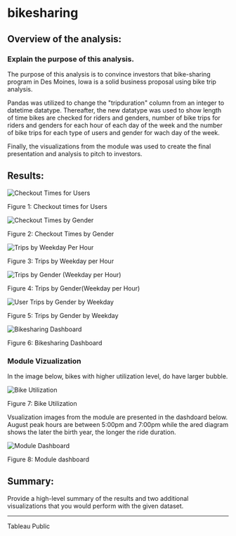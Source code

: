 # bikesharing

## Overview of the analysis:

### Explain the purpose of this analysis.

The purpose of this analysis is to convince investors that bike-sharing program in Des Moines, Iowa is a solid business proposal using bike trip analysis.

Pandas was utilized to change the "tripduration" column from an integer to datetime datatype. Thereafter, the new datatype was used to show length of time bikes are checked for riders and genders, number of bike trips for riders and genders for each hour of each day of the week and the number of bike trips for each type of users and gender for wach day of the week.

Finally, the visualizations from the module was used to create the final presentation and analysis to pitch to investors.

## Results:

![Checkout Times for Users](https://user-images.githubusercontent.com/91093413/148690154-5c381f5b-0ea1-4d9a-a8b7-3395cc273edf.png)

Figure 1: Checkout times for Users



![Checkout Times by Gender](https://user-images.githubusercontent.com/91093413/148690191-b9cad8f7-fb25-4885-9138-d29164496af1.png)

Figure 2: Checkout Times by Gender


![Trips by Weekday Per Hour](https://user-images.githubusercontent.com/91093413/148690267-b4f53f5f-53be-4462-9f86-13f63ff97c36.png)

Figure 3: Trips by Weekday per Hour


![Trips by Gender (Weekday per Hour)](https://user-images.githubusercontent.com/91093413/148690312-faf72a35-d295-4ea8-8286-7bf355fef3cc.png)

Figure 4: Trips by Gender(Weekday per Hour)


![User Trips by Gender by Weekday](https://user-images.githubusercontent.com/91093413/148690338-574068c3-ec0b-4757-8ec5-8c871de75a43.png)

Figure 5: Trips by Gender by Weekday


![Bikesharing Dashboard](https://user-images.githubusercontent.com/91093413/148690494-9b630707-6e88-4c41-ab7c-a8a3a316588d.png)

Figure 6: Bikesharing Dashboard



### Module Vizualization

In the image below, bikes with higher utilization level, do have larger bubble.

![Bike Utilization](https://user-images.githubusercontent.com/91093413/148690764-fe11c18c-d376-46db-98db-4a66fd0da587.png)

Figure 7: Bike Utilization

Vsualization images from the module are presented in the dashdoard below. August peak hours are between 5:00pm and 7:00pm while the ared diagram shows the later the birth year, the longer the ride duration.

![Module Dashboard](https://user-images.githubusercontent.com/91093413/148690743-50ee78f6-04ae-4202-850b-9953bab75b9c.png)

Figure 8: Module dashboard




## Summary: 

Provide a high-level summary of the results and two additional visualizations that you would perform with the given dataset.






------------

Tableau Public
